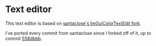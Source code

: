 # Text editor

This text editor is based on [santaclose's ImGuiColorTextEdit fork](https://github.com/santaclose/ImGuiColorTextEdit).

I've ported every commit from santaclose since I forked off of it, up to commit [558dbbb](https://github.com/santaclose/ImGuiColorTextEdit/commit/558dbbbf2c2b6cbedee1c4f99adc4bda4744b07d).

